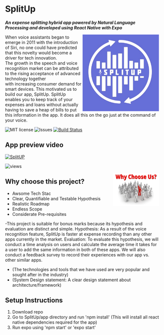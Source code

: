 # SplitUp
***An expense splitting hybrid app powered by Natural Language Processing and developed using React Native with Expo*** 

<img src="images/logo.jpeg" alt="logo" width="250" align="right"/>

When voice assistants began to emerge in 2011 with the introduction of Siri, no one could have predicted that this novelty would become a driver for tech innovation. The growth in the speech and voice recognition market can be attributed to the rising acceptance of advanced technology together with increasing consumer demand for smart devices. 
This motivated us to build our app, SplitUp. SplitUp enables you to keep track of your expenses and loans without actually having to save a heap of bills to put this information in the app. It does all this on the go just at the command of your voice. 



![MIT license](https://img.shields.io/github/license/Rohanmestri/SplitUp)
![Issues](https://img.shields.io/github/issues/Rohanmestri/SplitUp?logo=github)
[![Build Status](https://travis-ci.org/Parth27/SE_Homework1.svg?branch=master)](https://travis-ci.org/Parth27/SE_Homework1)

## App preview video

[![SplitUP](https://img.youtube.com/vi/BdBLGMfhgiI/0.jpg)](https://youtu.be/BdBLGMfhgiI)

![views](https://img.shields.io/youtube/views/BdBLGMfhgiI?style=social)

<img src="images/why_us.png" alt="logo" width="150" align="right"/>

## Why choose this project?
- Awsome Tech Stac
- Clear, Quantifiable and Testable Hypothesis
- Realistic Roadmap
- Endless Scope
- Considerate Pre-requisites

-This project is suitable for bonus marks because its hypothesis and evaluation are distinct and simple. 
  Hypothesis: As a result of the voice recognition feature, SplitUp is faster at expense recording than
  any other apps currently in the market.
  Evaluation: To evaluate this hypothesis, we will conduct a time analysis on users and calculate the average
  time it takes for a user to add the same information in both of these apps. We will also conduct a
  feedback survey to record their experiences with our app vs. other similar apps.
 - (The technologies and tools that we have used are very popular and sought after in the industry)
 - (System Design statement: A clear design statement about architecture/framework)
 


## Setup Instructions

1) Download repo
2) Go to SplitUp/app directory and run 'npm install' (This will install all react native dependencies required for the app)
3) Run expo using 'npm start' or 'expo start'
